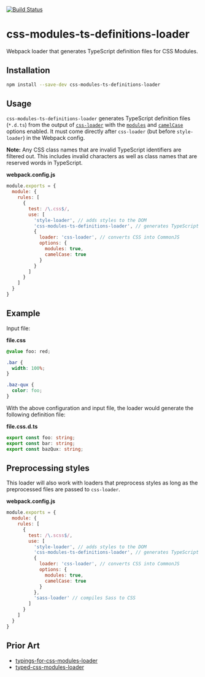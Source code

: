 [![Build Status](https://travis-ci.org/kaicataldo/css-modules-ts-definitions-loader.svg?branch=master)](https://travis-ci.org/kaicataldo/css-modules-ts-definitions-loader)

# css-modules-ts-definitions-loader

Webpack loader that generates TypeScript definition files for CSS Modules.

## Installation

```bash
npm install --save-dev css-modules-ts-definitions-loader
```

## Usage

`css-modules-ts-definitions-loader` generates TypeScript definition files (`*.d.ts`) from the output of [`css-loader`](https://github.com/webpack-contrib/css-loader) with the [`modules`](https://github.com/webpack-contrib/css-loader#modules) and [`camelCase`](https://github.com/webpack-contrib/css-loader#camelcase) options enabled. It must come directly after `css-loader` (but before `style-loader`) in the Webpack config. 

**Note:** Any CSS class names that are invalid TypeScript identifiers are filtered out. This includes invalid characters as well as class names that are reserved words in TypeScript.

**webpack.config.js**
```js
module.exports = {
  module: {
    rules: [
      {
        test: /\.css$/,
        use: [ 
          'style-loader', // adds styles to the DOM
          'css-modules-ts-definitions-loader', // generates TypeScript type definition files
          {
            loader: 'css-loader', // converts CSS into CommonJS
            options: {
              modules: true,
              camelCase: true
            }
          }
        ]
      }
    ]
  }
}
```

## Example

Input file:

**file.css**
```css
@value foo: red;

.bar {
  width: 100%;
}

.baz-qux {
  color: foo;
}
```

With the above configuration and input file, the loader would generate the following definition file:

**file.css.d.ts**
```ts
export const foo: string;
export const bar: string;
export const bazQux: string;
```

## Preprocessing styles

This loader will also work with loaders that preprocess styles as long as the preprocessed files are passed to `css-loader`.

**webpack.config.js**
```js
module.exports = {
  module: {
    rules: [
      {
        test: /\.scss$/,
        use: [ 
          'style-loader', // adds styles to the DOM
          'css-modules-ts-definitions-loader', // generates TypeScript type definition files
          {
            loader: 'css-loader', // converts CSS into CommonJS
            options: {
              modules: true,
              camelCase: true
            }
          },
          'sass-loader' // compiles Sass to CSS
        ]
      }
    ]
  }
}
```

## Prior Art
- [typings-for-css-modules-loader](https://github.com/Jimdo/typings-for-css-modules-loader)
- [typed-css-modules-loader](https://github.com/olegstepura/typed-css-modules-loader)

